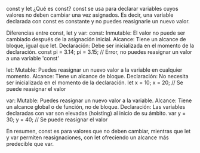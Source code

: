 const y let
¿Qué es const?
const se usa para declarar variables cuyos valores no deben cambiar una vez asignados. Es decir, una variable declarada con const es constante y no puedes reasignarle un nuevo valor.

Diferencias entre const, let y var:
const:
Inmutable: El valor no puede ser cambiado después de la asignación inicial.
Alcance: Tiene un alcance de bloque, igual que let.
Declaración: Debe ser inicializada en el momento de la declaración.
const pi = 3.14;
pi = 3.15;  // Error, no puedes reasignar un valor a una variable 'const'


let:
Mutable: Puedes reasignar un nuevo valor a la variable en cualquier momento.
Alcance: Tiene un alcance de bloque.
Declaración: No necesita ser inicializada en el momento de la declaración.
let x = 10;
x = 20;  // Se puede reasignar el valor


var:
Mutable: Puedes reasignar un nuevo valor a la variable.
Alcance: Tiene un alcance global o de función, no de bloque.
Declaración: Las variables declaradas con var son elevadas (hoisting) al inicio de su ámbito.
var y = 30;
y = 40;  // Se puede reasignar el valor


En resumen, const es para valores que no deben cambiar, mientras que let y var permiten reasignaciones, con let ofreciendo un alcance más predecible que var.
